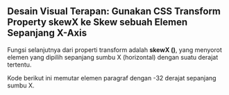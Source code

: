 ## Desain Visual Terapan: Gunakan CSS Transform Property skewX ke Skew sebuah Elemen Sepanjang X-Axis

Fungsi selanjutnya dari properti transform adalah **skewX \(\)**, yang menyorot elemen yang dipilih sepanjang sumbu X \(horizontal\) dengan suatu derajat tertentu.



Kode berikut ini memutar elemen paragraf dengan -32 derajat sepanjang sumbu X.



